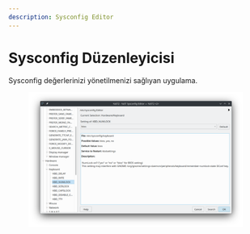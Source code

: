```yaml
---
description: Sysconfig Editor
---
```


# Sysconfig Düzenleyicisi

Sysconfig değerlerinizi yönetilmenizi sağlıyan uygulama.

<figure><img src="../../../../.gitbook/assets/image (192).png" alt=""><figcaption></figcaption></figure>
